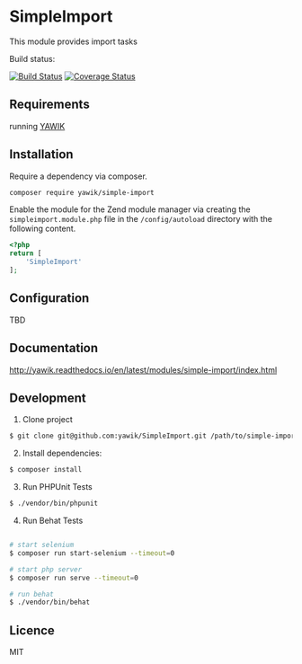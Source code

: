 SimpleImport
============

This module provides import tasks

Build status:

[![Build Status](https://api.travis-ci.org/yawik/SimpleImport.svg)](https://travis-ci.org/yawik/SimpleImport)
[![Coverage Status](https://coveralls.io/repos/github/yawik/SimpleImport/badge.svg?branch=master)](https://coveralls.io/github/yawik/SimpleImport?branch=master)

Requirements
------------

running [YAWIK](https://github.com/cross-solution/YAWIK)


Installation
------------

Require a dependency via composer.

```bash
composer require yawik/simple-import
```

Enable the module for the Zend module manager via creating the `simpleimport.module.php` file in the `/config/autoload` directory with the following content.

```php
<?php
return [
    'SimpleImport'
];
```

Configuration
-------------

TBD


Documentation
-------------

http://yawik.readthedocs.io/en/latest/modules/simple-import/index.html

Development
-------
1.  Clone project
```sh
$ git clone git@github.com:yawik/SimpleImport.git /path/to/simple-import 
```

2. Install dependencies:
```sh
$ composer install
```

3. Run PHPUnit Tests
```sh
$ ./vendor/bin/phpunit
```

4. Run Behat Tests
```sh

# start selenium
$ composer run start-selenium --timeout=0

# start php server
$ composer run serve --timeout=0

# run behat
$ ./vendor/bin/behat

```

Licence
-------

MIT
